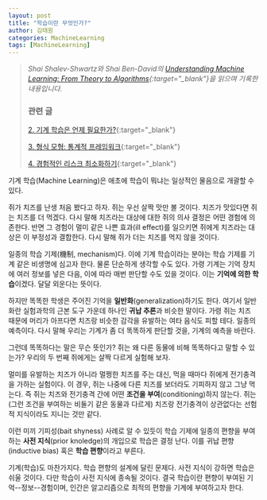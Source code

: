 ```yaml
---
layout: post
title: "학습이란 무엇인가?"
author: 김태원
categories: MachineLearning
tags: [MachineLearning]
---
```


> *Shai Shalev-Shwartz와 Shai Ben-David의 [Understanding Machine Learning: From Theory to Algorithms](https://www.cs.huji.ac.il/~shais/UnderstandingMachineLearning/understanding-machine-learning-theory-algorithms.pdf){:target="_blank"}을 읽으며 기록한 내용입니다.*
>
> <h3>관련 글</h3>
>
> [2. 기계 학습은 언제 필요한가?](https://pangmoo-ktw.github.io/pangmoo-KTW/uml02){:target="_blank"} 
>
> [3. 형식 모형: 통계적 프레임워크](https://pangmoo-ktw.github.io/pangmoo-KTW/uml21){:target="_blank"}
>
> [4. 경험적인 리스크 최소화하기](https://pangmoo-ktw.github.io/pangmoo-KTW/uml22){:target="_blank"}

기계 학습(Machine Learning)은 애초에 학습이 뭐냐는 일상적인 물음으로 개괄할 수 있다.

쥐가 치즈를 난생 처음 봤다고 하자.
쥐는 우선 살짝 맛만 볼 것이다. 
치즈가 맛있다면 쥐는 치즈를 더 먹겠다.
다시 말해 치즈라는 대상에 대한 쥐의 의사 결정은 어떤 경험에 의존한다.
반면 그 경험이 멀미 같은 나쁜 효과(ill effect)를 일으키면 쥐에게 치즈라는 대상은 이 부정성과 결합한다.
다시 말해 쥐가 더는 치즈를 먹지 않을 것이다.

일종의 학습 기제(機制, mechanism)다.
이에 기계 학습이라는 분야는 학습 기제를 기계 같은 비생명에 심고자 한다.
물론 단순하게 생각할 수도 있다.
가령 기계는 기억 장치에 여러 정보를 넣은 다음, 이에 따라 매번 판단할 수도 있을 것이다.
이는 **기억에 의한 학습**이겠다. 
달달 외운다는 뜻이다.

하지만 똑똑한 학생은 주어진 기억을 **일반화**(generalization)하기도 한다. 
여기서 일반화란 실험과학의 근본 도구 가운데 하나인 **귀납 추론**과 비슷한 말이다.
가령 쥐는 치즈 때문에 머리가 아프다면 치즈랑 비슷한 감각을 유발하는 여타 음식도 피할 테다.
일종의 예측이다.
다시 말해 우리는 기계가 좀 더 똑똑하게 판단할 것을, 기계의 예측을 바란다.

그런데 똑똑하다는 말은 무슨 뜻인가?
쥐는 왜 다른 동물에 비해 똑똑하다고 말할 수 있는가?
우리의 두 번째 쥐에게는 살짝 다르게 실험해 보자.

멀미를 유발하는 치즈가 아니라 멀쩡한 치즈를 주는 대신, 먹을 때마다 쥐에게 전기충격을 가하는 실험이다.
이 경우, 쥐는 나중에 다른 치즈를 보더라도 기피하지 않고 그냥 먹는다.
즉 쥐는 치즈와 전기충격 간에 어떤 **조건을 부여**(conditioning)하지 않는다.
쥐는 (그런 조건을 부여하는 비둘기 같은 동물과 다르게) 치즈랑 전기충격이 상관없다는 선험적 지식이라도 지니는 것만 같다. 

이런 미끼 기피성(bait shyness) 사례로 알 수 있듯이 학습 기제에 일종의 편향을 부여하는 **사전 지식**(prior knoledge)의 개입으로 학습은 결정 난다.
이를 귀납 편향(inductive bias) 혹은 **학습 편향**이라고 부른다. 

기계(학습)도 마찬가지다.
학습 편향의 설계에 달린 문제다.
사전 지식이 강하면 학습은 쉬울 것이다.
다만 학습이 사전 지식에 종속될 것이다.
결국 학습이란 편향이 부여된 기억--정보--경험이며,
인간은 알고리즘으로 최적의 편향을 기계에 부여하고자 한다.
